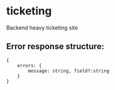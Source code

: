 # ticketing
Backend heavy ticketing site

## Error response structure:
```
{
    errors: {
        message: string, field?:string
    }
}
```